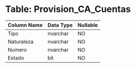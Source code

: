 # Table: Provision_CA_Cuentas

| Column Name | Data Type | Nullable |
|-------------|-----------|----------|
| Tipo | nvarchar | NO |
| Naturaleza | nvarchar | NO |
| Numero | nvarchar | NO |
| Estado | bit | NO |
